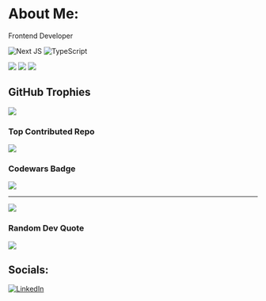 # About Me:
Frontend Developer

![Next JS](https://img.shields.io/badge/Next-black?style=for-the-badge&logo=next.js&logoColor=white) ![TypeScript](https://img.shields.io/badge/typescript-%23007ACC.svg?style=for-the-badge&logo=typescript&logoColor=white)

![](https://github-readme-stats.vercel.app/api?username=kelvinpella&theme=tokyonight&hide_border=false&include_all_commits=false&count_private=false)
![](https://github-readme-streak-stats.herokuapp.com/?user=kelvinpella&theme=tokyonight&hide_border=false)
![](https://github-readme-stats.vercel.app/api/top-langs/?username=kelvinpella&theme=tokyonight&hide_border=false&include_all_commits=false&count_private=false&layout=compact)

## GitHub Trophies
![](https://github-profile-trophy.vercel.app/?username=kelvinpella&theme=calm&no-frame=false&no-bg=true&margin-w=4)


### Top Contributed Repo
![](https://github-contributor-stats.vercel.app/api?username=kelvinpella&limit=5&theme=dark&combine_all_yearly_contributions=true)

### Codewars Badge
![](https://www.codewars.com/users/kelvinpella/badges/large)

---
[![](https://visitcount.itsvg.in/api?id=kelvinpella&icon=0&color=0)](https://visitcount.itsvg.in)

### Random Dev Quote
![](https://quotes-github-readme.vercel.app/api?type=horizontal&theme=radical)

## Socials:
[![LinkedIn](https://img.shields.io/badge/LinkedIn-%230077B5.svg?logo=linkedin&logoColor=white)](https://linkedin.com/in/kelvinpella) 

